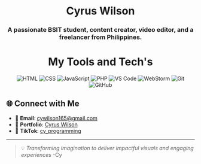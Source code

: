 <h1 align = "center">
	Cyrus Wilson
</h1>
<h3 align = "center">
	A passionate BSIT student, content creator, video editor, and a freelancer from Philippines.
</h3>

<h1 align = "center"> My Tools and Tech's </h1>

<p align="center">
  <img src="https://img.shields.io/badge/-HTML-E34F26?logo=html5&logoColor=white&style=flat" alt="HTML">
  <img src="https://img.shields.io/badge/-CSS-1572B6?logo=css3&logoColor=white&style=flat" alt="CSS">
  <img src="https://img.shields.io/badge/-JavaScript-F7DF1E?logo=javascript&logoColor=black&style=flat" alt="JavaScript">
  <img src="https://img.shields.io/badge/-PHP-777BB4?logo=php&logoColor=white&style=flat" alt="PHP">
  <img src="https://img.shields.io/badge/VS%20Code-007ACC?logo=visual-studio-code&logoColor=white&style=flat" alt="VS Code">
  <img src="https://img.shields.io/badge/WebStorm-000000?logo=webstorm&logoColor=white&style=flat" alt="WebStorm">
  <img src="https://img.shields.io/badge/-Git-F05032?logo=git&logoColor=white&style=flat" alt="Git">
  <img src="https://img.shields.io/badge/-GitHub-181717?logo=github&logoColor=white&style=flat" alt="GitHub">
</p>

## 🌐 Connect with Me  
- 💌 **Email**: [cywilson165@gmail.com](mailto:cywilson165@gmail.com)  
- 🌟 **Portfolio**: [Cyrus Wilson](https://cy-wilson-web-portfolio.vercel.app/)  
- 🎥 **TikTok**: [cy_programming](https://www.tiktok.com/@cy_programming?is_from_webapp=1&sender_device=pc)
---

> 💡 *Transforming imagination to deliver impactful visuals and engaging experiences* -Cy
